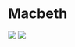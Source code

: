 # Macbeth
<div align="left">
  <img src="https://ziadoua.github.io/m3-Markdown-Badges/badges/LicenceMIT/licencemit1.svg">
  <img src="https://ziadoua.github.io/m3-Markdown-Badges/badges/Rust/rust1.svg">
</div>
